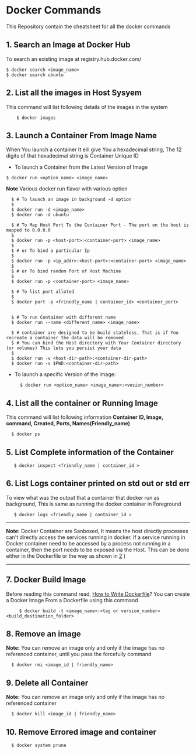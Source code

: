 Docker Commands
================

This Repository contain the cheatsheet for all the docker commands

## 1. Search an Image at Docker Hub
  To search an existing image at registry.hub.docker.com/
  ```
  $ docker search <image_name>
  $ docker search ubuntu
  ```
## 2. List all the images in Host Sysyem
This command will list following details of the images in the system 
  
  ```
      $ docker images
  ```
    
## 3. Launch a Container From Image Name

  When You launch a container It eill give You a hexadecimal string, The 12 digits of that hexadecimal string is Container Unique ID

  + To launch a Container from the Latest Version of Image
  ```
  $ docker run <option_name> <image_name>
  ```
  **Note** Various docker run flavor with various option

  ```
    $ # To launch an image in background -d option
    $
    $ docker run -d <image_name>
    $ docker run -d ubuntu
    
    $ # To Map Host Port To the Container Port - The port on the host is mapped to 0.0.0.0
    $
    $ docker run -p <host-port>:<container-port> <image_name>
    $
    $ # or To bind a particular Ip
    $
    $ docker run -p <ip_addr>:<host-port>:<container-port> <image_name>   
    $
    $ # or To bind random Port of Host Machine
    $
    $ docker run -p <container-port> <image_name>
 
    $ # To list port alloted
    $
    $ docker port -p <frinedly_name | container_id> <container_port>
    
    
    $ # To run Container with different name 
    $ docker run --name <different_name> <image_name>
    
    $ # container are designed to be build stateless, That is if You recreate a container the data will be removed 
    $ # You can bind the Host directory with Your Container directory (or volumes) This lets you persist your data
    $
    $ docker run -v <host-dir-path>:<container-dir-path>
    $ docker run -v $PWD:<container-dir-path>

  ```
    
+ To launch a specific Version of the image:
  
  ```
    $ docker run <option_name> <image_name>:<vesion_number>
  ```
  
## 4. List all the container or Running Image

This command will list following information **Container ID, Image, command, Created, Ports,  Names(Friendly_name)**

  ```
    $ docker ps
  ```

## 5. List Complete information of the Container
 
   ```
      $ docker inspect <friendly_name | container_id >
   ```
   
  
## 6. List Logs container printed on std out or std err

To view what was the output that a container that docker run as background, This is same as running the docker container in Foreground

   ```
      $ docker logs <friendly_name | container_id >
   ```
  ---
   
  **Note:** Docker Container are Sanboxed, It means the host directly processes can't directly access the services running in docker. If a service running in Docker container need to be accessed by a process not running in a container, then the port needs to be exposed via the Host. This can be done either in the Dockerfile or the way as shown in [2](#2-launch-a-container-from-image-name)
)

---
 ## 7. Docker Build Image
 
 Before reading this command read, [How to Write Dockerfile](https://github.com/this-is-r-gaurav/dockerCommands/tree/master/How%20to%20Write%20a%20Dockerfile)? You can create a Docker Image From a Dockerfile using this command 
 ```
      $ docker build -t <image_name>:<tag or version_number> <build_destination_folder>
```

 ## 8. Remove an image
 **Note:** You can remove an image only and only if the image has no referenced container, until you pass the forcefully command
 
  ```
    $ docker rmi <image_id | friendly_name>
  ```
 ## 9. Delete all Container
 **Note:** You can remove an image only and only if the image has no referenced container
 
  ```
    $ docker kill <image_id | friendly_name>
  ```
## 10. Remove Errored image and container

 
  ```
    $ docker system prune
  ```

